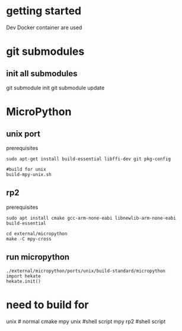 
# getting started
Dev Docker container are used



# git submodules

## init all submodules
git submodule init 
git submodule update



# MicroPython

## unix port
prerequisites
~~~
sudo apt-get install build-essential libffi-dev git pkg-config
~~~

~~~
#build for unix
build-mpy-unix.sh
~~~


## rp2
prerequisites
~~~
sudo apt install cmake gcc-arm-none-eabi libnewlib-arm-none-eabi build-essential
~~~

~~~
cd external/micropython
make -C mpy-cross
~~~

## run micropython
~~~
./external/micropython/ports/unix/build-standard/micropython
import hekate
hekate.init()
~~~



# need to build for
unix # normal cmake
mpy unix #shell script
mpy rp2 #shell script
